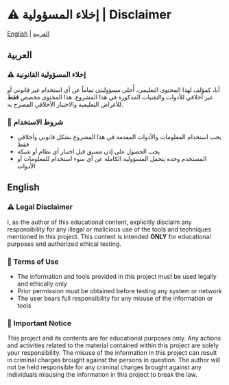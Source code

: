 # ⚠️ إخلاء المسؤولية | Disclaimer

[English](#english) | [العربية](#arabic)

## العربية

### ⚠️ إخلاء المسؤولية القانونية

أنا، كمؤلف لهذا المحتوى التعليمي، أُخلي مسؤوليتي تماماً عن أي استخدام غير قانوني أو غير أخلاقي للأدوات والتقنيات المذكورة في هذا المشروع. هذا المحتوى مخصص **فقط** للأغراض التعليمية والاختبار الأخلاقي المصرح به.

### 📜 شروط الاستخدام
- يجب استخدام المعلومات والأدوات المقدمة في هذا المشروع بشكل قانوني وأخلاقي فقط
- يجب الحصول على إذن مسبق قبل اختبار أي نظام أو شبكة
- المستخدم وحده يتحمل المسؤولية الكاملة عن أي سوء استخدام للمعلومات أو الأدوات

## English

### ⚠️ Legal Disclaimer

I, as the author of this educational content, explicitly disclaim any responsibility for any illegal or malicious use of the tools and techniques mentioned in this project. This content is intended **ONLY** for educational purposes and authorized ethical testing.

### 📜 Terms of Use
- The information and tools provided in this project must be used legally and ethically only
- Prior permission must be obtained before testing any system or network
- The user bears full responsibility for any misuse of the information or tools

### 🚫 Important Notice

This project and its contents are for educational purposes only. Any actions and activities related to the material contained within this project are solely your responsibility. The misuse of the information in this project can result in criminal charges brought against the persons in question. The author will not be held responsible for any criminal charges brought against any individuals misusing the information in this project to break the law.
